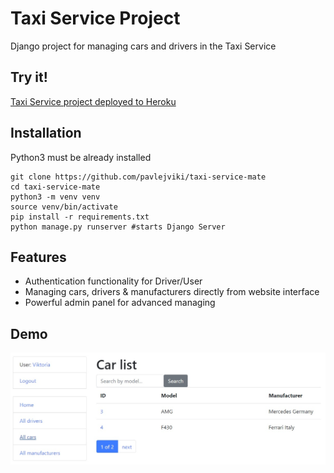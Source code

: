 # Taxi Service Project

Django project for managing cars and drivers in the Taxi Service

## Try it!

[Taxi Service project deployed to Heroku](https://taxi-service-ma.herokuapp.com/)

## Installation 

Python3 must be already installed

```shell
git clone https://github.com/pavlejviki/taxi-service-mate
cd taxi-service-mate
python3 -m venv venv
source venv/bin/activate
pip install -r requirements.txt
python manage.py runserver #starts Django Server
```

## Features

* Authentication functionality for Driver/User
* Managing cars, drivers & manufacturers directly from website interface
* Powerful admin panel for advanced managing

## Demo

![Website Interface](demo.png)

